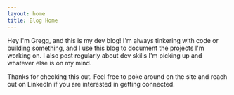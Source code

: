 ```yaml
---
layout: home
title: Blog Home
---
```


Hey I'm Gregg, and this is my dev blog! I'm always tinkering with code or building something, and I use this blog to document the projects I'm working on. I also post regularly about dev skills I'm picking up and whatever else is on my mind.

Thanks for checking this out. Feel free to poke around on the site and reach out on LinkedIn if you are interested in getting connected.